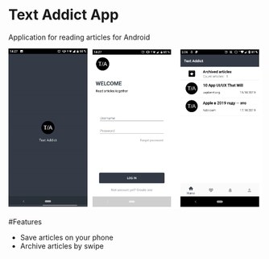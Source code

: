 # Text Addict App
Application for reading articles for Android

![screenshots of app](./.github/screen.png)

#Features
* Save articles on your phone
* Archive articles by swipe